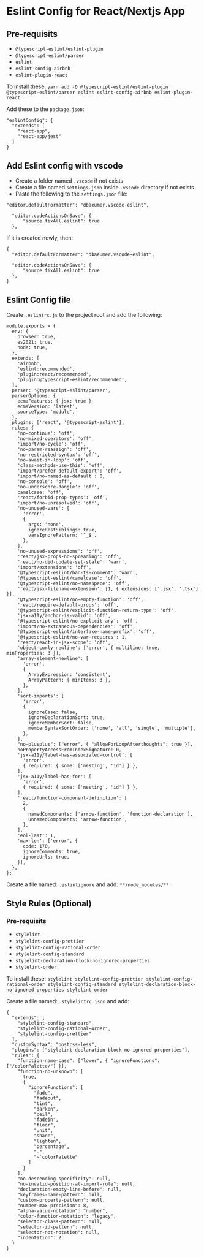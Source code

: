 # Eslint Config for React/Nextjs App

## Pre-requisits

- `@typescript-eslint/eslint-plugin`
- `@typescript-eslint/parser`
- `eslint`
- `eslint-config-airbnb`
- `eslint-plugin-react`

To install these: `yarn add -D @typescript-eslint/eslint-plugin @typescript-eslint/parser eslint eslint-config-airbnb eslint-plugin-react`

Add these to the `package.json`:

```
"eslintConfig": {
  "extends": [
    "react-app",
    "react-app/jest"
  ]
}
```

## Add Eslint config with vscode
- Create a folder named `.vscode` if not exists
- Create a file named `settings.json` inside `.vscode` directory if not exists
- Paste the following to the `settings.json` file:
```
"editor.defaultFormatter": "dbaeumer.vscode-eslint",
  
  "editor.codeActionsOnSave": {
      "source.fixAll.eslint": true
  },
```
If it is created newly, then:
```
{
  "editor.defaultFormatter": "dbaeumer.vscode-eslint",
  
  "editor.codeActionsOnSave": {
      "source.fixAll.eslint": true
  },
}
```

## Eslint Config file

Create `.eslintrc.js` to the project root and add the following:

```
module.exports = {
  env: {
    browser: true,
    es2021: true,
    node: true,
  },
  extends: [
    'airbnb',
    'eslint:recommended',
    'plugin:react/recommended',
    'plugin:@typescript-eslint/recommended',
  ],
  parser: '@typescript-eslint/parser',
  parserOptions: {
    ecmaFeatures: { jsx: true },
    ecmaVersion: 'latest',
    sourceType: 'module',
  },
  plugins: ['react', '@typescript-eslint'],
  rules: {
    'no-continue': 'off',
    'no-mixed-operators': 'off',
    'import/no-cycle': 'off',
    'no-param-reassign': 'off',
    'no-restricted-syntax': 'off',
    'no-await-in-loop': 'off',
    'class-methods-use-this': 'off',
    'import/prefer-default-export': 'off',
    'import/no-named-as-default': 0,
    'no-console': 'off',
    'no-underscore-dangle': 'off',
    camelcase: 'off',
    'react/forbid-prop-types': 'off',
    'import/no-unresolved': 'off',
    'no-unused-vars': [
      'error',
      {
        args: 'none',
        ignoreRestSiblings: true,
        varsIgnorePattern: '^_$',
      },
    ],
    'no-unused-expressions': 'off',
    'react/jsx-props-no-spreading': 'off',
    'react/no-did-update-set-state': 'warn',
    'import/extensions': 'off',
    '@typescript-eslint/ban-ts-comment': 'warn',
    '@typescript-eslint/camelcase': 'off',
    '@typescript-eslint/no-namespace': 'off',
    'react/jsx-filename-extension': [1, { extensions: ['.jsx', '.tsx'] }],
    '@typescript-eslint/no-empty-function': 'off',
    'react/require-default-props': 'off',
    '@typescript-eslint/explicit-function-return-type': 'off',
    'jsx-a11y/anchor-is-valid': 'off',
    '@typescript-eslint/no-explicit-any': 'off',
    'import/no-extraneous-dependencies': 'off',
    '@typescript-eslint/interface-name-prefix': 'off',
    '@typescript-eslint/no-var-requires': 1,
    'react/react-in-jsx-scope': 'off',
    'object-curly-newline': ['error', { multiline: true, minProperties: 3 }],
    'array-element-newline': [
      'error',
      {
        ArrayExpression: 'consistent',
        ArrayPattern: { minItems: 3 },
      },
    ],
    'sort-imports': [
      'error',
      {
        ignoreCase: false,
        ignoreDeclarationSort: true,
        ignoreMemberSort: false,
        memberSyntaxSortOrder: ['none', 'all', 'single', 'multiple'],
      },
    ],
    "no-plusplus": ["error", { "allowForLoopAfterthoughts": true }],
    noPropertyAccessFromIndexSignature: 0,
    'jsx-a11y/label-has-associated-control': [
      'error',
      { required: { some: ['nesting', 'id'] } },
    ],
    'jsx-a11y/label-has-for': [
      'error',
      { required: { some: ['nesting', 'id'] } },
    ],
    'react/function-component-definition': [
      2,
      {
        namedComponents: ['arrow-function', 'function-declaration'],
        unnamedComponents: 'arrow-function',
      },
    ],
    'eol-last': 1,
    'max-len': ['error', {
      code: 170,
      ignoreComments: true,
      ignoreUrls: true,
    }],
  },
};
```

Create a file named: `.eslintignore` and add: `**/node_modules/**`

## Style Rules (Optional)

### Pre-requisits

- `stylelint`
- `stylelint-config-prettier`
- `stylelint-config-rational-order`
- `stylelint-config-standard`
- `stylelint-declaration-block-no-ignored-properties`
- `stylelint-order`

To install these: `stylelint stylelint-config-prettier stylelint-config-rational-order stylelint-config-standard stylelint-declaration-block-no-ignored-properties stylelint-order`

Create a file named: `.stylelintrc.json` and add:

```
{
  "extends": [
    "stylelint-config-standard",
    "stylelint-config-rational-order",
    "stylelint-config-prettier"
  ],
  "customSyntax": "postcss-less",
  "plugins": ["stylelint-declaration-block-no-ignored-properties"],
  "rules": {
    "function-name-case": ["lower", { "ignoreFunctions": ["/colorPalette/"] }],
    "function-no-unknown": [
      true,
      {
        "ignoreFunctions": [
          "fade",
          "fadeout",
          "tint",
          "darken",
          "ceil",
          "fadein",
          "floor",
          "unit",
          "shade",
          "lighten",
          "percentage",
          "-",
          "~`colorPalette"
        ]
      }
    ],
    "no-descending-specificity": null,
    "no-invalid-position-at-import-rule": null,
    "declaration-empty-line-before": null,
    "keyframes-name-pattern": null,
    "custom-property-pattern": null,
    "number-max-precision": 8,
    "alpha-value-notation": "number",
    "color-function-notation": "legacy",
    "selector-class-pattern": null,
    "selector-id-pattern": null,
    "selector-not-notation": null,
    "indentation": 2
  }
}
```
